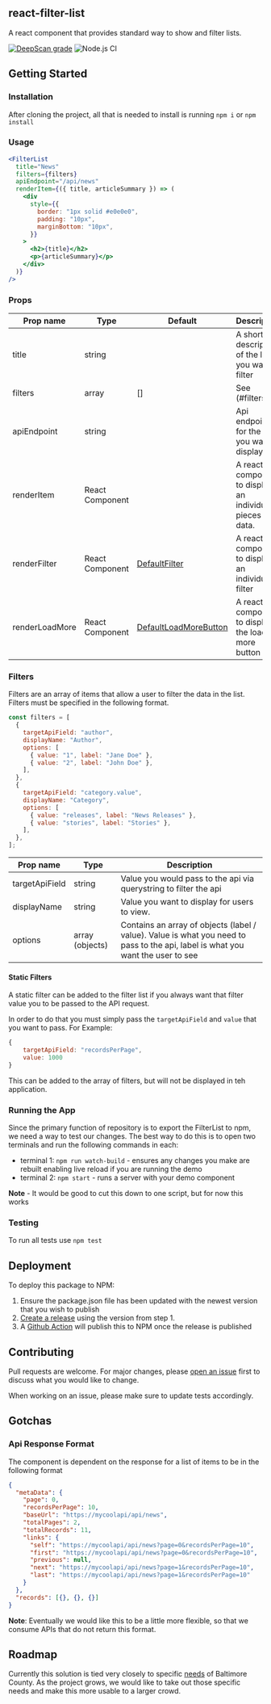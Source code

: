 ## react-filter-list

A react component that provides standard way to show and filter lists.

[![DeepScan grade](https://deepscan.io/api/teams/1744/projects/10343/branches/141653/badge/grade.svg)](https://deepscan.io/dashboard#view=project&tid=1744&pid=10343&bid=141653)
![Node.js CI](https://github.com/baltimorecounty/react-filter-list/workflows/Node.js%20CI/badge.svg)

## Getting Started

### Installation

After cloning the project, all that is needed to install is running `npm i` or
`npm install`

### Usage

```jsx
<FilterList
  title="News"
  filters={filters}
  apiEndpoint="/api/news"
  renderItem={({ title, articleSummary }) => (
    <div
      style={{
        border: "1px solid #e0e0e0",
        padding: "10px",
        marginBottom: "10px",
      }}
    >
      <h2>{title}</h2>
      <p>{articleSummary}</p>
    </div>
  )}
/>
```

### Props

| Prop name      | Type            | Default                                                            | Description                                                |
| -------------- | --------------- | ------------------------------------------------------------------ | ---------------------------------------------------------- |
| title          | string          |                                                                    | A short description of the list you want to filter         |
| filters        | array           | []                                                                 | See (#filters)                                             |
| apiEndpoint    | string          |                                                                    | Api endpoint for the data you want to display              |
| renderItem     | React Component |                                                                    | A react component to display an individual pieces of data. |
| renderFilter   | React Component | [DefaultFilter](/src/components/DefaultFilter.jsx)                 | A react component to display an individual filter          |
| renderLoadMore | React Component | [DefaultLoadMoreButton](/src/components/DefaultLoadMoreButton.jsx) | A react component to display the load more button          |

### Filters

Filters are an array of items that allow a user to filter the data in the list.
Filters must be specified in the following format.

```js
const filters = [
  {
    targetApiField: "author",
    displayName: "Author",
    options: [
      { value: "1", label: "Jane Doe" },
      { value: "2", label: "John Doe" },
    ],
  },
  {
    targetApiField: "category.value",
    displayName: "Category",
    options: [
      { value: "releases", label: "News Releases" },
      { value: "stories", label: "Stories" },
    ],
  },
];
```

| Prop name      | Type            | Description                                                                                                                     |
| -------------- | --------------- | ------------------------------------------------------------------------------------------------------------------------------- |
| targetApiField | string          | Value you would pass to the api via querystring to filter the api                                                               |
| displayName    | string          | Value you want to display for users to view.                                                                                    |
| options        | array (objects) | Contains an array of objects (label / value). Value is what you need to pass to the api, label is what you want the user to see |

#### Static Filters

A static filter can be added to the filter list if you always want that filter
value you to be passed to the API request.

In order to do that you must simply pass the `targetApiField` and `value` that
you want to pass. For Example:

```js
{
    targetApiField: "recordsPerPage",
    value: 1000
}
```

This can be added to the array of filters, but will not be displayed in teh
application.

### Running the App

Since the primary function of repository is to export the FilterList to npm, we
need a way to test our changes. The best way to do this is to open two terminals
and run the following commands in each:

- terminal 1: `npm run watch-build` - ensures any changes you make are rebuilt
  enabling live reload if you are running the demo
- terminal 2: `npm start` - runs a server with your demo component

**Note** - It would be good to cut this down to one script, but for now this
works

### Testing

To run all tests use `npm test`

## Deployment

To deploy this package to NPM:

1. Ensure the package.json file has been updated with the newest version that
   you wish to publish
2. [Create a release](https://github.com/baltimorecounty/react-filter-list/releases/new)
   using the version from step 1.
3. A
   [Github Action](https://github.com/baltimorecounty/react-filter-list/actions?query=workflow%3A%22Release+to+NPM%22)
   will publish this to NPM once the release is published

## Contributing

Pull requests are welcome. For major changes, please
[open an issue](https://github.com/baltimorecounty/react-filter-list/issues/new)
first to discuss what you would like to change.

When working on an issue, please make sure to update tests accordingly.

## Gotchas

### Api Response Format

The component is dependent on the response for a list of items to be in the
following format

```json
{
  "metaData": {
    "page": 0,
    "recordsPerPage": 10,
    "baseUrl": "https://mycoolapi/api/news",
    "totalPages": 2,
    "totalRecords": 11,
    "links": {
      "self": "https://mycoolapi/api/news?page=0&recordsPerPage=10",
      "first": "https://mycoolapi/api/news?page=0&recordsPerPage=10",
      "previous": null,
      "next": "https://mycoolapi/api/news?page=1&recordsPerPage=10",
      "last": "https://mycoolapi/api/news?page=1&recordsPerPage=10"
    }
  },
  "records": [{}, {}, {}]
}
```

**Note**: Eventually we would like this to be a little more flexible, so that we
consume APIs that do not return this format.

## Roadmap

Currently this solution is tied very closely to specific [needs](#gotchas) of
Baltimore County. As the project grows, we would like to take out those specific
needs and make this more usable to a larger crowd.
